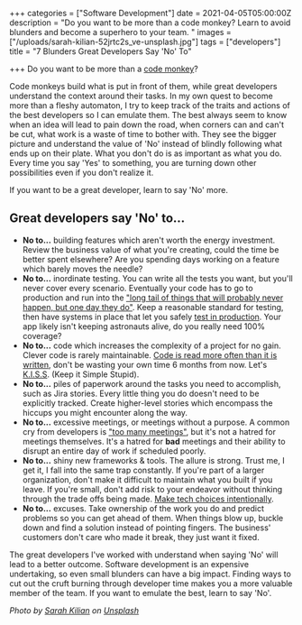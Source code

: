 +++
categories = ["Software Development"]
date = 2021-04-05T05:00:00Z
description = "Do you want to be more than a code monkey? Learn to avoid blunders and become a superhero to your team. "
images = ["/uploads/sarah-kilian-52jrtc2s_ve-unsplash.jpg"]
tags = ["developers"]
title = "7 Blunders Great Developers Say 'No' To"

+++
Do you want to be more than a [code monkey](https://softwareengineering.stackexchange.com/questions/79997/whats-wrong-with-being-a-code-monkey-or-what-is-a-code-monkey)?

Code monkeys build what is put in front of them, while great developers understand the context around their tasks. In my own quest to become more than a fleshy automaton, I try to keep track of the traits and actions of the best developers so I can emulate them. The best always seem to know when an idea will lead to pain down the road, when corners can and can't be cut, what work is a waste of time to bother with. They see the bigger picture and understand the value of 'No' instead of blindly following what ends up on their plate. What you don't do is as important as what you do. Every time you say 'Yes' to something, you are turning down other possibilities even if you don't realize it.

If you want to be a great developer, learn to say 'No' more.

## Great developers say 'No' to...

* **No to...** building features which aren't worth the energy investment. Review the business value of what you're creating, could the time be better spent elsewhere? Are you spending days working on a feature which barely moves the needle?
* **No to...** inordinate testing. You can write all the tests you want, but you'll never cover every scenario. Eventually your code has to go to production and run into the ["long tail of things that will probably never happen, but one day they do"](https://thenewstack.io/honeycombs-charity-majors-go-ahead-test-in-production/). Keep a reasonable standard for testing, then have systems in place that let you safely [test in production](https://thenewstack.io/honeycombs-charity-majors-go-ahead-test-in-production/). Your app likely isn't keeping astronauts alive, do you really need 100% coverage?
* **No to...** code which increases the complexity of a project for no gain. Clever code is rarely maintainable. [Code is read more often than it is written](https://skeptics.stackexchange.com/questions/48560/is-code-read-more-often-than-its-written), don't be wasting your own time 6 months from now. Let's [K.I.S.S](https://en.wikipedia.org/wiki/KISS_principle). (Keep it Simple Stupid).
* **No to...** piles of paperwork around the tasks you need to accomplish, such as Jira stories. Every little thing you do doesn't need to be explicitly tracked. Create higher-level stories which encompass the hiccups you might encounter along the way.
* **No to...** excessive meetings, or meetings without a purpose. A common cry from developers is ["too many meetings"](https://dzone.com/articles/too-many-meetings-a-devs-cry-for-help-5-things-tea), but it's not a hatred for meetings themselves. It's a hatred for **bad** meetings and their ability to disrupt an entire day of work if scheduled poorly.
* **No to...** shiny new frameworks & tools. The allure is strong. Trust me, I get it, I fall into the same trap constantly. If you're part of a larger organization, don't make it difficult to maintain what you built if you leave. If you're small, don't add risk to your endeavor without thinking through the trade offs being made. [Make tech choices intentionally](https://thebootstrappedfounder.com/making-tech-choices/).
* **No to...** excuses. Take ownership of the work you do and predict problems so you can get ahead of them. When things blow up, buckle down and find a solution instead of pointing fingers. The business' customers don't care who made it break, they just want it fixed.

The great developers I've worked with understand when saying 'No' will lead to a better outcome. Software development is an expensive undertaking, so even small blunders can have a big impact. Finding ways to cut out the cruft burning through developer time makes you a more valuable member of the team. If you want to emulate the best, learn to say 'No'.


*Photo by [Sarah Kilian]("https://unsplash.com/@rojekilian?utm_source=unsplash&utm_medium=referral&utm_content=creditCopyText") on [Unsplash]("https://unsplash.com/s/photos/mistake?utm_source=unsplash&utm_medium=referral&utm_content=creditCopyText")*